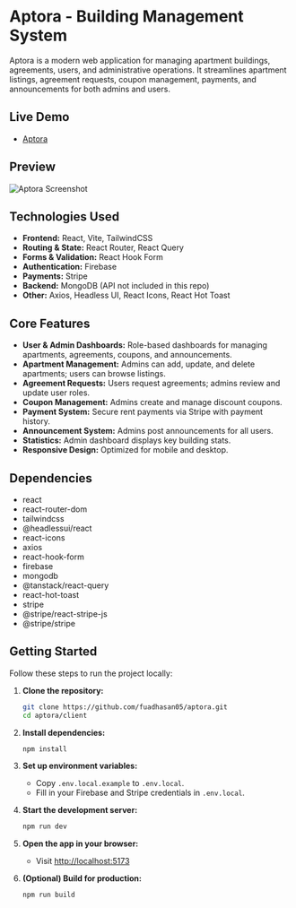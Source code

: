 # Aptora - Building Management System

Aptora is a modern web application for managing apartment buildings, agreements, users, and administrative operations. It streamlines apartment listings, agreement requests, coupon management, payments, and announcements for both admins and users.

## Live Demo

- [Aptora](https://aptora-25.web.app/)

## Preview

![Aptora Screenshot](/Aptora-scernshot)

## Technologies Used

- **Frontend:** React, Vite, TailwindCSS
- **Routing & State:** React Router, React Query
- **Forms & Validation:** React Hook Form
- **Authentication:** Firebase
- **Payments:** Stripe
- **Backend:** MongoDB (API not included in this repo)
- **Other:** Axios, Headless UI, React Icons, React Hot Toast

## Core Features

- **User & Admin Dashboards:** Role-based dashboards for managing apartments, agreements, coupons, and announcements.
- **Apartment Management:** Admins can add, update, and delete apartments; users can browse listings.
- **Agreement Requests:** Users request agreements; admins review and update user roles.
- **Coupon Management:** Admins create and manage discount coupons.
- **Payment System:** Secure rent payments via Stripe with payment history.
- **Announcement System:** Admins post announcements for all users.
- **Statistics:** Admin dashboard displays key building stats.
- **Responsive Design:** Optimized for mobile and desktop.

## Dependencies

- react
- react-router-dom
- tailwindcss
- @headlessui/react
- react-icons
- axios
- react-hook-form
- firebase
- mongodb
- @tanstack/react-query
- react-hot-toast
- stripe
- @stripe/react-stripe-js
- @stripe/stripe

## Getting Started

Follow these steps to run the project locally:

1. **Clone the repository:**
   ```sh
   git clone https://github.com/fuadhasan05/aptora.git
   cd aptora/client
   ```

2. **Install dependencies:**
   ```sh
   npm install
   ```

3. **Set up environment variables:**
   - Copy `.env.local.example` to `.env.local`.
   - Fill in your Firebase and Stripe credentials in `.env.local`.

4. **Start the development server:**
   ```sh
   npm run dev
   ```

5. **Open the app in your browser:**
   - Visit [http://localhost:5173](http://localhost:5173)

6. **(Optional) Build for production:**
   ```sh
   npm run build
   ```
